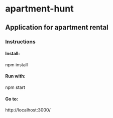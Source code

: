 # apartment-hunt

## Application for apartment rental

### Instructions 

#### Install:
npm install 

#### Run with:
npm start

#### Go to:
http://localhost:3000/

